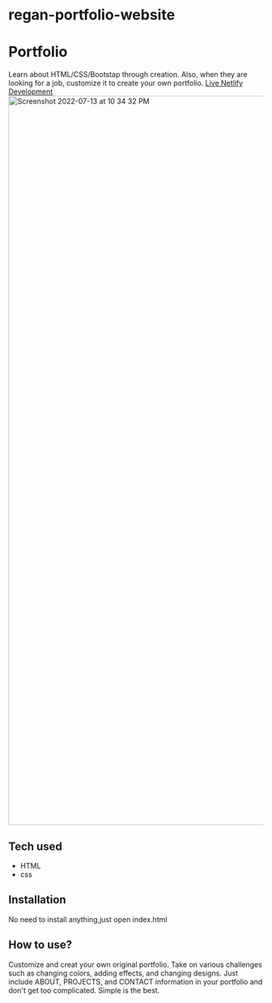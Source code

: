# regan-portfolio-website
# Portfolio
Learn about HTML/CSS/Bootstap through creation. Also, when they are looking for a job, customize it to create your own portfolio. 
[Live Netlify Development](https://symphonious-heliotrope-61ec88.netlify.app/)
<img width="1440" alt="Screenshot 2022-07-13 at 10 34 32 PM" src="https://user-images.githubusercontent.com/77997607/178790622-4a1f708a-338d-4990-8338-01cf4eaaaebf.png">

## Tech used
* HTML
* css
## Installation
No need to install anything,just open index.html
## How to use?
Customize and creat your own original portfolio. Take on various challenges such as changing colors, adding effects, and changing designs. Just include ABOUT, PROJECTS, and CONTACT information in your portfolio and don't get too complicated. Simple is the best.
